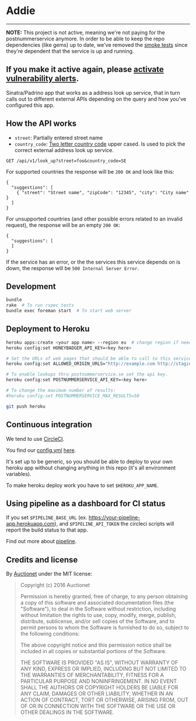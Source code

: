 # Addie

---
**NOTE:** This project is not active, meaning we're not paying for the postnummerservice anymore.
In order to be able to keep the repo dependencies (like gems) up to date, we've removed the
[smoke tests](script/smoke_test.sh) since they're dependent that the service is up and running.

If you make it active again, please [activate vulnerability alerts](https://github.com/barsoom/addie/settings).
---

Sinatra/Padrino app that works as a address look up service, that in turn calls out to different external APIs depending on the query and how you've configured this app.

## How the API works

- `street`: Partially entered street name
- `country_code`: [Two letter country code](https://en.wikipedia.org/wiki/ISO_3166-1_alpha-2) upper cased. Is used to pick the correct external address look up service.

```
GET /api/v1/look_up?street=foo&country_code=SE
```

For supported countries the response will be `200 OK` and look like this:

```
{
  "suggestions": [
    { "street": "Street name", "zipCode": "12345", "city": "City name" }
  ]
}
```

For unsupported countries (and other possible errors related to an invalid request), the response will be an empty `200 OK`:

```
{
  "suggestions": [
  ]
}
```

If the service has an error, or the the services this service depends on is down, the response will be `500 Internal Server Error`.

## Development

```bash
bundle
rake  # To run rspec tests
bundle exec foreman start  # To start web server
```

## Deployment to Heroku

```bash
heroku apps:create <your app name> --region eu  # change region if needed
heroku config:set HONEYBADGER_API_KEY=<key here>

# Set the URLs of web pages that should be able to call to this service using AJAX calls.
heroku config:set ALLOWED_ORIGIN_URLS="http://example.com http://staging.example.com"

# To enable lookups thru postnummerservice.se set the api key.
heroku config:set POSTNUMMERSERVICE_API_KEY=<key here>

# To change the maximum number of results:
#heroku config:set POSTNUMMERSERVICE_MAX_RESULTS=50

git push heroku
```

## Continuous integration

We tend to use [CircleCI](https://circleci.com/).

You find our [config.yml](https://circleci.com/docs/config-sample) [here](circle.yml).

It's set up to be generic, so you should be able to deploy to your own heroku app without changing anything in this repo (it's all environment variables).

To make heroku deploy work you have to set `$HEROKU_APP_NAME`.

## Using pipeline as a dashboard for CI status

If you set `$PIPELINE_BASE_URL` (ex. https://your-pipeline-app.herokuapp.com), and `$PIPELINE_API_TOKEN` the circleci scripts will report the build status to that app.

Find out more about [pipeline](https://github.com/barsoom/pipeline).

## Credits and license

By [Auctionet](http://dev.auctionet.com) under the MIT license:

>  Copyright (c) 2016 Auctionet
>
>  Permission is hereby granted, free of charge, to any person obtaining a copy
>  of this software and associated documentation files (the "Software"), to deal
>  in the Software without restriction, including without limitation the rights
>  to use, copy, modify, merge, publish, distribute, sublicense, and/or sell
>  copies of the Software, and to permit persons to whom the Software is
>  furnished to do so, subject to the following conditions:
>
>  The above copyright notice and this permission notice shall be included in
>  all copies or substantial portions of the Software.
>
>  THE SOFTWARE IS PROVIDED "AS IS", WITHOUT WARRANTY OF ANY KIND, EXPRESS OR
>  IMPLIED, INCLUDING BUT NOT LIMITED TO THE WARRANTIES OF MERCHANTABILITY,
>  FITNESS FOR A PARTICULAR PURPOSE AND NONINFRINGEMENT. IN NO EVENT SHALL THE
>  AUTHORS OR COPYRIGHT HOLDERS BE LIABLE FOR ANY CLAIM, DAMAGES OR OTHER
>  LIABILITY, WHETHER IN AN ACTION OF CONTRACT, TORT OR OTHERWISE, ARISING FROM,
>  OUT OF OR IN CONNECTION WITH THE SOFTWARE OR THE USE OR OTHER DEALINGS IN
>  THE SOFTWARE.
